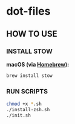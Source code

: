 # dot-files

## HOW TO USE

### INSTALL STOW

**macOS (via [Homebrew](https://brew.sh/)):**

```bash
brew install stow
```

### RUN SCRIPTS

```bash
chmod +x *.sh
./install-zsh.sh
./init.sh
```
